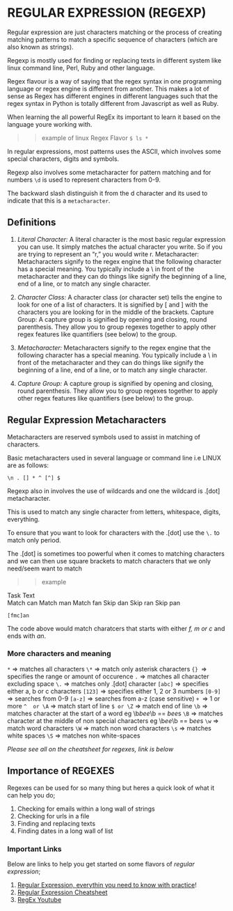 # REGULAR EXPRESSION (REGEXP)

Regular expression are just characters matching or the process of creating matching patterns to match a specific sequence of characters (which are also known as strings).

Regexp is mostly used for finding or replacing texts in different system like linux command line, Perl, Ruby and other language.

Regex flavour is a way of saying that the regex syntax in one programming language or regex engine is different from another. This makes a lot of sense as Regex has different engines in different languages such that the regex syntax in Python is totally different from Javascript as well as Ruby.

When learning the all powerful RegEx its important to learn it based on the language youre working with.

>>example of linux Regex Flavor
`$ ls *`

In regular expressions, most patterns uses the ASCII, which involves some special characters, digits and symbols.

Regexp also involves some metacharacter for pattern matching and for numbers `\d` is used to represent characters from 0-9.

The backward slash distinguish it from the d character and its used to indicate that this is a `metacharacter`.

## Definitions
1. *Literal Character:* A literal character is the most basic regular expression you can use. It simply matches the actual character you write. So if you are trying to represent an “r,” you would write r. 
Metacharacter: Metacharacters signify to the regex engine that the following character has a special meaning. You typically include a \  in front of the metacharacter and they can do things like signify the beginning of a line, end of a line, or to match any single character. 

2. *Character Class:* A character class (or character set) tells the engine to look for one of a list of characters. It is signified by [ and ] with the characters you are looking for in the middle of the brackets. 
Capture Group: A capture group is signified by opening and closing, round parenthesis. They allow you to group regexes together to apply other regex features like quantifiers (see below) to the group.

3. *Metacharacter:* Metacharacters signify to the regex engine that the following character has a special meaning. You typically include a \  in front of the metacharacter and they can do things like signify the beginning of a line, end of a line, or to match any single character.

4. *Capture Group:* A capture group is signified by opening and closing, round parenthesis. They allow you to group regexes together to apply other regex features like quantifiers (see below) to the group. 

## Regular Expression Metacharacters

Metacharacters are reserved symbols used to assist in matching of characters.

Basic metacharacters used in several language or command line i.e LINUX are as follows:

`\n . [] * ^ [^] $`

Regexp also in involves the use of wildcards and one the wildcard is .[dot] metacharacter.

This is used to match any single character from letters, whitespace, digits, everything.

To ensure that you want to look for characters with the .[dot] use the `\.` to match only period.

The .[dot] is sometimes too powerful when it comes to matching characters and we can then use square brackets to match characters that we only need/seem want to match

>>example

Task	Text	 
Match	can
Match	man
Match	fan
Skip	dan
Skip	ran	
Skip	pan

`[fmc]an`

The code above would match charatcers that starts with either *f, m or c* and ends with *an*.

### More characters and meaning
`*` => matches all characters
`\*` => match only asterisk characters
`{} `=> specifies the range or amount of occurence
`.` => matches all character excluding space
`\.` => matches only .[dot] character
`[abc]` => specifies either a, b or c characters
`[123]` => specifies either 1, 2 or 3 numbers
`[0-9]` => searches from 0-9
`[a-z]` => searches from a-z (case sensitive)
`+ `=> 1 or more
`^  or \A` => match start of line
`$ or \Z` => match end of line
`\b` => matches character at the start of a word eg \b*bee*\b == *bee*s
`\B` => matches character at the middle of non special characters eg \b*ee*\b == b*ee*s
`\w` => match word characters
`\W` => match non word characters
`\s` => matches white spaces
`\S` => matches non white-spaces

*Please see all on the cheatsheet for regexes, link is below*

## Importance of REGEXES

Regexes can be used for so many thing but heres a quick look of what it can help you do;

1. Checking for emails within a long wall of strings
2. Checking for urls in a file
3. Finding and replacing texts
4. Finding dates in a long wall of list


### Important Links
Below are links to help you get started on some flavors of *regular expression*;

1. [Regular Expression, everythin you need to know with practice](https://regexone.com/lesson/introduction_abcs)!
2. [Regular Expression Cheatsheet](https://images.datacamp.com/image/upload/v1665049611/Marketing/Blog/Regular_Expressions_Cheat_Sheet.pdf)
3. [RegEx Youtube](https://youtu.be/sa-TUpSx1JA?si=CBrLLjKuYKTcf-al)